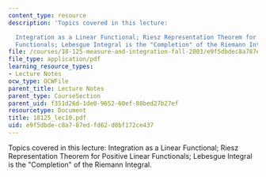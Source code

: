 ```yaml
---
content_type: resource
description: 'Topics covered in this lecture:

  Integration as a Linear Functional; Riesz Representation Theorem for Positive Linear
  Functionals; Lebesgue Integral is the "Completion" of the Riemann Integral.'
file: /courses/18-125-measure-and-integration-fall-2003/e9f5dbdec8a787edfd62d0bf172ce437_18125_lec10.pdf
file_type: application/pdf
learning_resource_types:
- Lecture Notes
ocw_type: OCWFile
parent_title: Lecture Notes
parent_type: CourseSection
parent_uid: f351d26d-1de0-9652-60ef-88bed27b27ef
resourcetype: Document
title: 18125_lec10.pdf
uid: e9f5dbde-c8a7-87ed-fd62-d0bf172ce437
---
```

Topics covered in this lecture:
Integration as a Linear Functional; Riesz Representation Theorem for Positive Linear Functionals; Lebesgue Integral is the "Completion" of the Riemann Integral.

